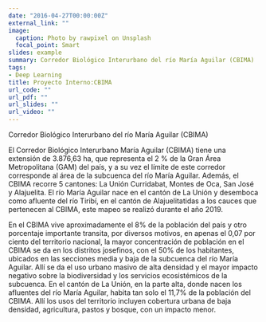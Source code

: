 ```yaml
---
date: "2016-04-27T00:00:00Z"
external_link: ""
image:
  caption: Photo by rawpixel on Unsplash
  focal_point: Smart
slides: example
summary: Corredor Biológico Interurbano del río María Aguilar (CBIMA)
tags:
- Deep Learning
title: Proyecto Interno:CBIMA
url_code: ""
url_pdf: ""
url_slides: ""
url_video: ""
---
```



Corredor Biológico Interurbano del río María Aguilar (CBIMA)


El Corredor Biológico Interurbano María Aguilar (CBIMA) tiene una extensión de 3.876,63 ha, que representa el 2 % de la Gran Área Metropolitana (GAM) del país, y a su vez el límite de este corredor corresponde al área de la subcuenca del río María Aguilar. Además, el CBIMA recorre 5 cantones: La Unión Curridabat, Montes de Oca, San José y Alajuelita. El río María Aguilar nace en el cantón de La Unión y desemboca como afluente del río Tiribí, en el cantón de Alajuelitatidas a los cauces que pertenecen al CBIMA, este mapeo se realizó durante el año 2019.

En el CBIMA vive aproximadamente el 8% de la población del país y otro porcentaje importante transita, por diversos motivos, en apenas el 0,07 por ciento del territorio nacional, la mayor concentración de población en el CBIMA se da en los distritos josefinos, con el 50% de los habitantes, ubicados en las secciones media y baja de la subcuenca del río María Aguilar. Allí se da el uso urbano masivo de alta densidad y el mayor impacto negativo sobre la biodiversidad y los servicios ecosistémicos de la subcuenca. En el cantón de La Unión, en la parte alta, donde nacen los afluentes del río María Aguilar, habita tan solo el 11,7% de la población del CBIMA. Allí los usos del territorio incluyen cobertura urbana de baja densidad, agricultura, pastos y bosque, con un impacto menor.